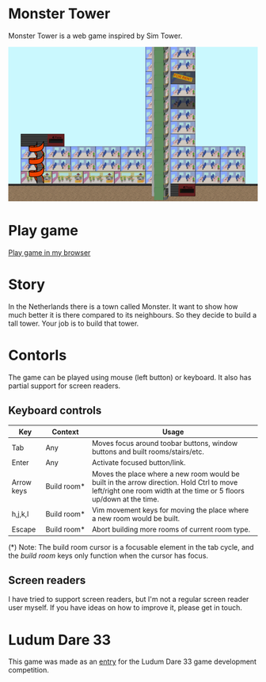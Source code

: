Monster Tower
=============
Monster Tower is a web game inspired by Sim Tower. 

![Screenshot of a tower built in Monster Tower game](https://raw.githubusercontent.com/Leffe108/Monster-Tower/master/screenshot-2.png)

# Play game
[Play game in my browser](http://junctioneer.net/monster-tower/)

# Story
In the Netherlands there is a town called Monster. It want to show how much better it is there compared to its neighbours. So they decide to build a tall tower. Your job is to build that tower.

# Contorls
The game can be played using mouse (left button) or keyboard. It also has partial support for screen readers.

## Keyboard controls
Key        | Context    | Usage
-----------|------------|----------
Tab        | Any        | Moves focus around toobar buttons, window buttons and built rooms/stairs/etc.
Enter      | Any        | Activate focused button/link.
Arrow keys | Build&nbsp;room* | Moves the place where a new room would be built in the arrow direction. Hold Ctrl to move left/right one room width at the time or 5 floors up/down at the time.
h,j,k,l    | Build&nbsp;room* | Vim movement keys for moving the place where a new room would be built.
Escape     | Build&nbsp;room* | Abort building more rooms of current room type.

(&#42;) Note: The build room cursor is a focusable element in the tab cycle, and the *build room* keys only function when the cursor has focus.

## Screen readers
I have tried to support screen readers, but I'm not a regular screen reader user myself. If you have ideas on how to improve it, please get in touch.

# Ludum Dare 33
This game was made as an [entry](http://ludumdare.com/compo/ludum-dare-33/?action=preview&uid=38630) for the Ludum Dare 33 game development competition.
